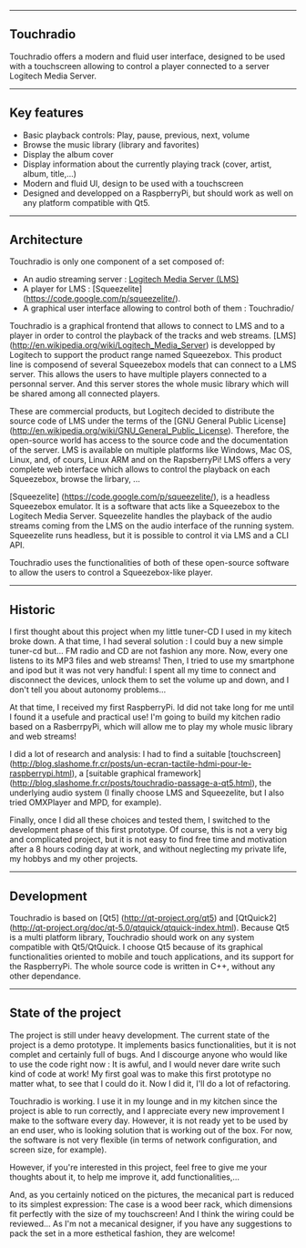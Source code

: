 ----------
Touchradio
----------

Touchradio offers a modern and fluid user interface, designed to be used with a touchscreen allowing to control a player connected to a server Logitech Media Server.

------------
Key features
------------

* Basic playback controls: Play, pause, previous, next, volume
* Browse the music library (library and favorites)
* Display the album cover
* Display information about the currently playing track (cover, artist, album, title,...)
* Modern and fluid UI, design to be used with a touchscreen
* Designed and developped on a RaspberryPi, but should work as well on any platform compatible with Qt5.

------------
Architecture
------------
Touchradio is only one component of a set composed of:

* An audio streaming server : [Logitech Media Server (LMS)](http://en.wikipedia.org/wiki/Logitech_Media_Server)
* A player for LMS : [Squeezelite] (https://code.google.com/p/squeezelite/).
* A graphical user interface allowing to control both of them : Touchradio/

Touchradio is a graphical frontend that allows to connect to LMS and to a player in order to control the playback of the tracks and web streams.
[LMS] (http://en.wikipedia.org/wiki/Logitech_Media_Server) is developped by Logitech to support the product range named Squeezebox. This product line is composend of several Squeezebox models that can connect to a LMS server. This allows the users to have multiple players connected to a personnal server. And this server stores the whole music library which will be shared among all connected players.

These are commercial products, but Logitech decided to distribute the source code of LMS under the terms of the [GNU General Public License] (http://en.wikipedia.org/wiki/GNU_General_Public_License). Therefore, the open-source world has access to the source code and the documentation of the server. LMS is available on multiple platforms like Windows, Mac OS, Linux, and, of cours, Linux ARM and on the RapsberryPi!
LMS offers a very complete web interface which allows to control the playback on each Squeezebox, browse the lirbary, ...

[Squeezelite] (https://code.google.com/p/squeezelite/), is a headless Squeezebox emulator. It is a software that acts like a Squeezebox to the Logitech Media Server. Squeezelite handles the playback of the audio streams coming from the LMS on the audio interface of the running system. Squeezelite runs headless, but it is possible to control it via LMS and a CLI API.

Touchradio uses the functionalities of both of these open-source software to allow the users to control a Squeezebox-like player.

--------
Historic
--------
I first thought about this project when my little tuner-CD I used in my kitech broke down. A that time, I had several solution : I could buy a new simple tuner-cd but... FM radio and CD are not fashion any more. Now, every one listens to its MP3 files and web streams!
Then, I tried to use my smartphone and ipod but it was not very handful: I spent all my time to connect and disconnect the devices, unlock them to set the volume up and down, and I don't tell you about autonomy problems...

At that time, I received my first RaspberryPi. Id did not take long for me until I found it a usefule and practical use! I'm going to build my kitchen radio based on a RasberrpyPi, which will allow me to play my whole music library and web streams!

I did a lot of research and analysis: I had to find a suitable [touchscreen] (http://blog.slashome.fr.cr/posts/un-ecran-tactile-hdmi-pour-le-raspberrypi.html), a [suitable graphical framework] (http://blog.slashome.fr.cr/posts/touchradio-passage-a-qt5.html), the underlying audio system (I finally choose LMS and Squeezelite, but I also tried OMXPlayer and MPD, for example).

Finally, once I did all these choices and tested them, I switched to the development phase of this first prototype. Of course, this is not a very big and complicated project, but it is not easy to find free time and motivation after a 8 hours coding day at work, and without neglecting my private life, my hobbys and my other projects.

-----------
Development
-----------
Touchradio is based on [Qt5] (http://qt-project.org/qt5) and [QtQuick2] (http://qt-project.org/doc/qt-5.0/qtquick/qtquick-index.html). Because Qt5 is a multi platform library, Touchradio should work on any system compatible with Qt5/QtQuick. I choose Qt5 because of its graphical functionalities oriented to mobile and touch applications, and its support for the RaspberryPi.
The whole source code is written in C++, without any other dependance.

--------------------
State of the project
--------------------
The project is still under heavy development. The current state of the project is a demo prototype. It implements basics functionalities, but it is not complet and certainly full of bugs. And I discourge anyone who would like to use the code right now : It is awful, and I would never dare write such kind of code at work! My first goal was to make this first prototype no matter what, to see that I could do it. Now I did it, I'll do a lot of refactoring.

Touchradio is working. I use it in my lounge and in my kitchen since the project is able to run correctly, and I appreciate every new improvement I make to the software every day. However, it is not ready yet to be used by an end user, who is looking solution that is working out of the box. For now, the software is not very flexible (in terms of network configuration, and screen size, for example).

However, if you're interested in this project, feel free to give me your thoughts about it, to help me improve it, add functionalities,...

And, as you certainly noticed on the pictures, the mecanical part is reduced to its simplest expression: The case is a wood beer rack, which dimensions fit perfectly with the size of my touchscreen! And I think the wiring could be reviewed... As I'm not a mecanical designer, if you have any suggestions to pack the set in a more esthetical fashion, they are welcome!

